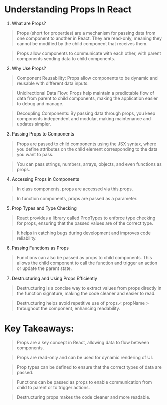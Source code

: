 # Understanding Props In React

1. What are Props?

> Props (short for properties) are a mechanism for passing data from one component to another in React. They are read-only, meaning they cannot be modified by the child component that receives them.

> Props allow components to communicate with each other, with parent components sending data to child components.


2. Why Use Props?

> Component Reusability: Props allow components to be dynamic and reusable with different data inputs.

> Unidirectional Data Flow: Props help maintain a predictable flow of data from parent to child components, making the application easier to debug and manage.

> Decoupling Components: By passing data through props, you keep components independent and modular, making maintenance and updates simpler.

3. Passing Props to Components

> Props are passed to child components using the JSX syntax, where you define attributes on the child element corresponding to the data you want to pass.

> You can pass strings, numbers, arrays, objects, and even functions as props.


4. Accessing Props in Components

> In class components, props are accessed via this.props.

> In function components, props are passed as a parameter.

5. Prop Types and Type Checking

> React provides a library called PropTypes to enforce type checking for props, ensuring that the passed values are of the correct type.

> It helps in catching bugs during development and improves code reliability.

6. Passing Functions as Props

> Functions can also be passed as props to child components. This allows the child component to call the function and trigger an action or update the parent state.

7. Destructuring and Using Props Efficiently

> Destructuring is a concise way to extract values from props directly in the function signature, making the code cleaner and easier to read.

> Destructuring helps avoid repetitive use of props.< propName > throughout the component, enhancing readability.

# Key Takeaways:

> Props are a key concept in React, allowing data to flow between components.

> Props are read-only and can be used for dynamic rendering of UI.

> Prop types can be defined to ensure that the correct types of data are passed.

> Functions can be passed as props to enable communication from child to parent or to trigger actions.

> Destructuring props makes the code cleaner and more readable.
